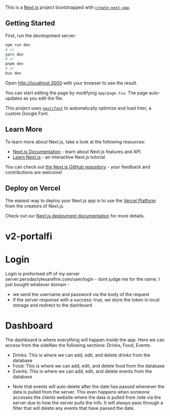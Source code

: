 This is a [Next.js](https://nextjs.org/) project bootstrapped with [`create-next-app`](https://github.com/vercel/next.js/tree/canary/packages/create-next-app).

## Getting Started

First, run the development server:

```bash
npm run dev
# or
yarn dev
# or
pnpm dev
# or
bun dev
```

Open [http://localhost:3000](http://localhost:3000) with your browser to see the result.

You can start editing the page by modifying `app/page.tsx`. The page auto-updates as you edit the file.

This project uses [`next/font`](https://nextjs.org/docs/basic-features/font-optimization) to automatically optimize and load Inter, a custom Google Font.

## Learn More

To learn more about Next.js, take a look at the following resources:

- [Next.js Documentation](https://nextjs.org/docs) - learn about Next.js features and API.
- [Learn Next.js](https://nextjs.org/learn) - an interactive Next.js tutorial.

You can check out [the Next.js GitHub repository](https://github.com/vercel/next.js/) - your feedback and contributions are welcome!

## Deploy on Vercel

The easiest way to deploy your Next.js app is to use the [Vercel Platform](https://vercel.com/new?utm_medium=default-template&filter=next.js&utm_source=create-next-app&utm_campaign=create-next-app-readme) from the creators of Next.js.

Check out our [Next.js deployment documentation](https://nextjs.org/docs/deployment) for more details.

# v2-portalfi

# Login

Login is preformed off of my server server.perodactylesarefire.com/user/login - dont judge me for the name, I just bought whatever domain -

- we send the username and password via the body of the request
- if the server response with a success: true, we store the token in local storage and redirect to the dashboard

# Dashboard

The dashboard is where everything will happen inside the app. Here we can access from the sideNav the following sections: Drinks, Food, Events.

- Drinks: This is where we can add, edit, and delete drinks from the database
- Food: This is where we can add, edit, and delete food from the database
- Events: This is where we can add, edit, and delete events from the database

* Note that events will auto delete after the date has passed whenever the data is pulled from
  the server. This even happens when someone accesses the clients website where the data is pulled from /site via the server due to how the server pulls the info. It will always pass through a filter that will delete any events that have passed the date.
